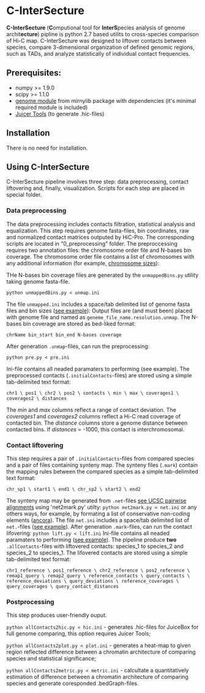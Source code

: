 # C-InterSecture
**C-InterSecture** (**C**omputional tool for **InterS**pecies analysis of genome archit**ecture**) pipline is python 2.7 based utilits to cross-species comparison of Hi-C map. C-InterSecture was designed to liftover contacts between species, compare 3-dimensional organization of defined genomic regions, such as TADs, and analyze statistically of individual contact frequencies.
 
## Prerequisites:
- numpy >= 1.9.0
- scipy >= 1.1.0
- [genome module](https://mirnylab.bitbucket.io/hiclib/_modules/mirnylib/genome.html) from mirnylib package with dependencies (it's minimal required module is included)
- [Juicer Tools](https://github.com/aidenlab/juicer) (to generate .hic-files)

## Installation
There is no need for installation.

## Using C-InterSecture
C-InterSecture pipeline involves three step: data preprocessing, contact liftovering and, finally, visualization. Scripts for each step are placed in special folder. 

### Data preprocessing
The data preprocessing includes contacts filtration, statistical analysis and equalization. This step requires genome fasta-files, bin coordinates, raw and normalized contact matrices outputed by HiC-Pro. The corresponding scripts are located in "0_preprocessing" folder.
The preproccessing requires two annotation files: the chromosome order file and N-bases bin coverage. The chromosome order file contains a list of chromosomes with any additional information (for example, [chromosome sizes](https://github.com/NuriddinovMA/C-InterSecture/tree/master/0_preprocessing/EXAMPLE-UNMAP.ini)):

THe N-bases bin coverage files are generated by the `unmappedBins.py` utility taking genome fasta-file. 
```
python unmappedBins.py < unmap.ini
```
The file `unmapped.ini` includes a space/tab delimited list of genome fasta files and bin sizes ([see example](https://github.com/NuriddinovMA/C-InterSecture/tree/master/0_preprocessing/EXAMPLE-UNMAP.ini)):
Output files are (and must been) placed with genome file and named as `geneme_file_name.resolution.unmap`. The N-bases bin coverage are stored as bed-liked format:
```
chrName bin_start bin_end N-bases coverage
```
After generation `.unmap`-files, can run the preprocessing:
```
python pre.py < pre.ini
```
Ini-file contains all neaded paramaters to performing (see example). 
The preprocessed contacts (`.initialContacts`-files) are stored using a simple tab-delimited text format:
```
chr1 \ pos1 \ chr2 \ pos2 \ contacts \ min \ max \ coverages1 \ coverages2 \ distances
```
The *min* and *max* columns reflect a range of contact deviation. The *coverages1* and *coverages2* columns reflect a Hi-C read coverage of contacted bin. The *distance* columns store a genome distance between contacted bins. If *distances* = -1000, this contact is interchromosomal.

### Contact liftovering
This step requires a pair of `.initialContacts`-files from compared species and a pair of files containing synteny map. 
The synteny files (`.mark`) contain the mapping rules between the compared species as a simple tab-delimited text format:
```
chr_sp1 \ start1 \ end1 \ chr_sp2 \ start2 \ end2
```
The synteny map may be generated from `.net`-files [see UCSC pairwise alignments](http://hgdownload.soe.ucsc.edu/downloads.html) using 'net2mark.py' utilty: 
```python net2mark.py < net.ini```
or any others ways, for example, by formating a list of conservative non-coding elements ([ancora](http://ancora.genereg.net/downloads/)). The file `net.ini` includes a space/tab delimited list of `net.`-files ([see example](https://github.com/NuriddinovMA/C-InterSecture/tree/master/1_liftovering/EXAMPLE-NET.ini)). After generation `.mark`-files, can run the contact lifovering:
```python lift.py < lift.ini```
Ini-file contains all neaded paramaters to performing ([see example](https://github.com/NuriddinovMA/C-InterSecture/tree/master/1_liftovering/EXAMPLE-LIFT.ini)). The pipeline produce **two** `.allContacts`-files with liftovered contacts: species_1 to species_2 and species_2 to species_1. The lifovered contacts are stored using a simple tab-delimited text format:
```
chr1_reference \ pos1_reference \ chr2_reference \ pos2_reference \ remap1_query \ remap2_query \ reference_contacts \ query_contacts \ reference_deviations \ query_deviations	\ reference_coverages \ query_coverages	\ query_contact_distances
```

### Postprocessing
This step produces user-friendly ouput.

`python allContacts2hic.py < hic.ini` - generates .hic-files for JuiceBox for full genome comparing, this option requires Juicer Tools;

`python allContacts2plot.py < plot.ini` - generates a heat-map to given region reflected difference between a chromatin architecture of comparing species and statistical significance;

`python allContacts2metric.py < metric.ini` - calcultate a quantitatively estimation of difference between a chromatin architecture of comparing species  and generate coresponded .bedGraph-files.
